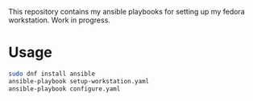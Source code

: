 This repository contains my ansible playbooks for setting up my fedora workstation. Work in progress.

# Usage
```sh
sudo dnf install ansible
ansible-playbook setup-workstation.yaml
ansible-playbook configure.yaml
```
